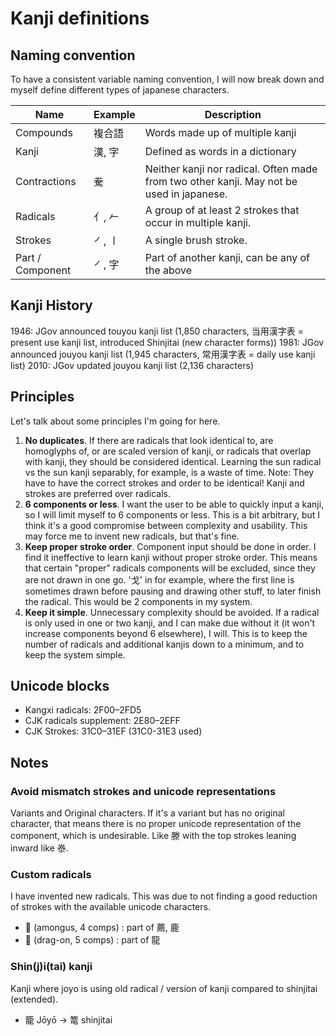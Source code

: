 # Kanji definitions

## Naming convention

To have a consistent variable naming convention, I will now break down and myself define different types of japanese characters.

| Name | Example | Description |
| --- | --- | ----------- |
| Compounds | 複合語 | Words made up of multiple kanji
| Kanji | 漢, 字 | Defined as words in a dictionary
| Contractions | 駦 | Neither kanji nor radical. Often made from two other kanji. May not be used in japanese.
| Radicals | 亻, 𠂉 | A group of at least 2 strokes that occur in multiple kanji.
| Strokes | ㇒, ㇑ | A single brush stroke.
| Part / Component | ㇒, 字 | Part of another kanji, can be any of the above

## Kanji History

1946: JGov announced touyou kanji list (1,850 characters, 当用漢字表 = present use kanji list, introduced Shinjitai (new character forms))
1981: JGov announced jouyou kanji list (1,945 characters, 常用漢字表 = daily use kanji list)
2010: JGov updated   jouyou kanji list (2,136 characters)

## Principles

Let's talk about some principles I'm going for here.

1. **No duplicates**. If there are radicals that look identical to, are homoglyphs of, or are scaled version of kanji, or radicals that overlap with kanji, they should be considered identical. Learning the sun radical vs the sun kanji separably, for example, is a waste of time. Note: They have to have the correct strokes and order to be identical! Kanji and strokes are preferred over radicals.
2. **6 components or less**. I want the user to be able to quickly input a kanji, so I will limit myself to 6 components or less. This is a bit arbitrary, but I think it's a good compromise between complexity and usability. This may force me to invent new radicals, but that's fine.
3. **Keep proper stroke order**. Component input should be done in order. I find it ineffective to learn kanji without proper stroke order. This means that certain "proper" radicals components will be excluded, since they are not drawn in one go. '戈' in for example, where the first line is sometimes drawn before pausing and drawing other stuff, to later finish the radical. This would be 2 components in my system.
4. **Keep it simple**. Unnecessary complexity should be avoided. If a radical is only used in one or two kanji, and I can make due without it (it won't increase components beyond 6 elsewhere), I will. This is to keep the number of radicals and additional kanjis down to a minimum, and to keep the system simple.

## Unicode blocks

* Kangxi radicals: 2F00–2FD5
* CJK radicals supplement: 2E80–2EFF
* CJK Strokes: 31C0–31EF (31C0-31E3 used)

## Notes

### Avoid mismatch strokes and unicode representations

Variants and Original characters. If it's a variant but has no original character, that means there is no proper unicode representation of the component, which is undesirable. Like 滕 with the top strokes leaning inward like 𣳾.

### Custom radicals

I have invented new radicals. This was due to not finding a good reduction of strokes with the available unicode characters.

* ⿖ (amongus, 4 comps) : part of  薦,  鹿
* ⿗ (drag-on, 5 comps) : part of 龍

### Shin(j)i(tai) kanji

Kanji where joyo is using old radical / version of kanji compared to shinjitai (extended).

* 籠 Jōyō -> 篭 shinjitai
